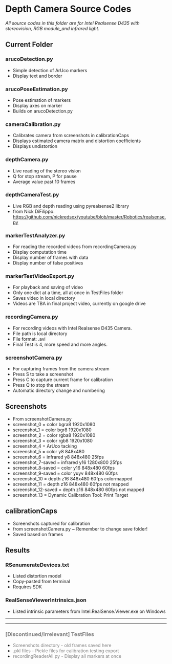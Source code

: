 # Depth Camera Source Codes
_All source codes in this folder are for Intel Realsense D435 with stereovision, RGB module_and infrared light._

## Current Folder

### arucoDetection.py
- Simple detection of ArUco markers
- Display text and border

### arucoPoseEstimation.py
- Pose estimation of markers
- Display axes on marker
- Builds on arucoDetection.py

### cameraCalibration.py
- Calibrates camera from screenshots in calibrationCaps
- Displays estimated camera matrix and distortion coefficients
- Displays undistortion

### depthCamera.py
- Live reading of the stereo vision
- Q for stop stream, P for pause
- Average value past 10 frames

### depthCameraTest.py
- Live RGB and depth reading using pyrealsense2 library
- from Nick DiFilippo: https://github.com/nickredsox/youtube/blob/master/Robotics/realsense.py

### markerTestAnalyzer.py
- For reading the recorded videos from recordingCamera.py
- Display computation time
- Display number of frames with data
- Display number of false positives

### markerTestVideoExport.py
- For playback and saving of video
- Only one dict at a time, all at once in TestFiles folder
- Saves video in local directory
- Videos are TBA in final project video, currently on google drive

### recordingCamera.py
- For recording videos with Intel Realsense D435 Camera.
- File path is local directory
- File format: .avi
- Final Test is 4, more speed and more angles.

### screenshotCamera.py
- For capturing frames from the camera stream
- Press S to take a screenshot
- Press C to capture current frame for calibration 
- Press Q to stop the stream
- Automatic directory change and numbering

## Screenshots

- From screenshotCamera.py
- screenshot_0 = color bgra8 1920x1080
- screenshot_1 = color bgr8 1920x1080
- screenshot_2 = color rgba8 1920x1080
- screenshot_3 = color rgb8 1920x1080
- screenshot_4 = ArUco tacking
- screenshot_5 = color y8 848x480
- screenshot_6 = infrared y8 848x480 25fps
- screenshot_7-saved = infrared y16 1280x800 25fps
- screenshot_8-saved = color y16 848x480 60fps
- screenshot_9-saved = color yuyv 848x480 60fps
- screenshot_10 = depth z16 848x480 60fps colormapped
- screenshot_11 = depth z16 848x480 60fps not mapped
- screenshot_12-saved = depth z16 848x480 60fps not mapped
- screenshot_13 = Dynamic Calibration Tool: Print Target

## calibrationCaps
- Screenshots captured for calibration
- from screenshotCamera.py ~ Remember to change save folder!
- Saved based on frames

## Results

### RSenumerateDevices.txt
- Listed distortion model
- Copy-pasted from terminal
- Requires SDK

### RealSenseViewerIntrinsics.json
- Listed intrinsic parameters from Intel.RealSense.Viewer.exe on Windows

---
---

### <span style="color:grey">[Discontinued/Irrelevant] TestFiles

- <span style="color:grey">Screenshots directory - old frames saved here
- <span style="color:grey">.pkl files - Pickle files for calibration testing export
- <span style="color:grey">recordingReaderAll.py - Display all markers at once
